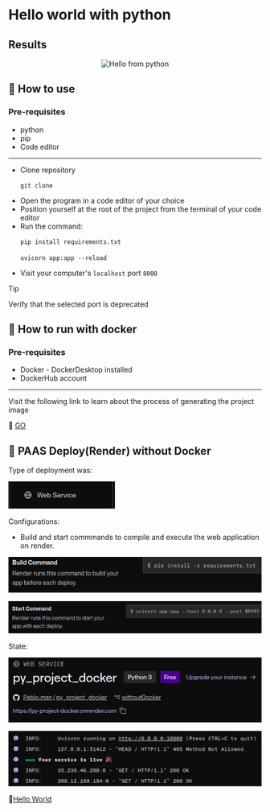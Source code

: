 # Hello world with python

## Results
<p align="center">
    <img src="./public/img/results.png" alt="Hello from python">
</p>

## :open_book: How to use
### Pre-requisites
   * python
   * pip
   * Code editor
---
* Clone repository
    ```
    git clone
    ```
* Open the program in a code editor of your choice
* Position yourself at the root of the project from the terminal of your code editor
* Run the command:
    ```
    pip install requirements.txt

    uvicorn app:app --reload
    ```
* Visit your computer's `localhost` port `8000`
> [!TIP]
> Verify that the selected port is deprecated

## :rocket: How to run with docker
### Pre-requisites
* Docker - DockerDesktop installed
* DockerHub account
---
Visit the following link to learn about the process of generating the project image

:whale2: [GO](https://hub.docker.com/repository/docker/pamendeza/python_docker_project "Docker steps")

## :tennis: PAAS Deploy(Render) without Docker
Type of deployment was:

![Render Service](./public/img/type.png "Service")

Configurations:
* Build and start commmands to compile and execute the web application on render.

![Render Config](./public/img/conf.png "Configuration")

![Render Config](./public/img/conf1.png "Configuration")


State:

![Render Service](./public/img/renderDeploy1.png "Service")

![Render Service](./public/img/renderDeploy.png "Service")


:cake:[Hello World](https://go-docker-project.onrender.com/ "click for visit")